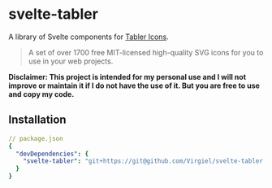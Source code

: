 # svelte-tabler

A library of Svelte components for
[Tabler Icons](https://github.com/tabler/tabler-icons).

> A set of over 1700 free MIT-licensed high-quality SVG icons for you to use in
> your web projects.

**Disclaimer: This project is intended for my personal use and I will not
improve or maintain it if I do not have the use of it. But you are free to use
and copy my code.**

## Installation

```yaml
// package.json
{
  "devDependencies": {
    "svelte-tabler": "git+https://git@github.com/Virgiel/svelte-tabler.git"
  }
}
```

